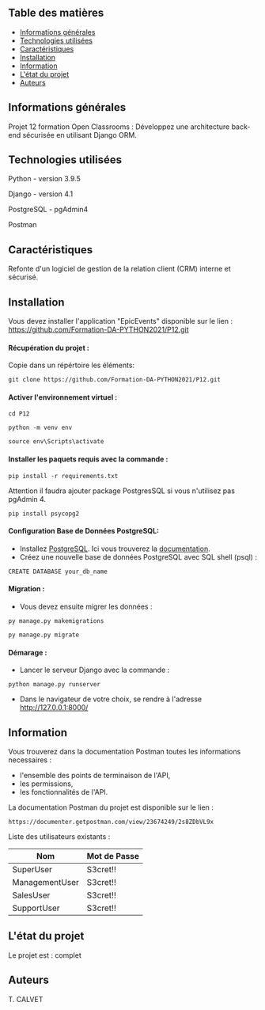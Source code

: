 ## Table des matières
* [Informations générales](#informations-générales)
* [Technologies utilisées](#technologies-utilisées)
* [Caractéristiques](#caractéristiques)
* [Installation](#installation)
* [Information](#information)
* [L'état du projet](#l-'-état-du-projet)
* [Auteurs](#auteurs)


## Informations générales

Projet 12 formation Open Classrooms : Développez une architecture back-end sécurisée en utilisant Django ORM.

## Technologies utilisées

Python - version 3.9.5

Django - version 4.1

PostgreSQL - pgAdmin4

Postman

## Caractéristiques

Refonte d'un logiciel de gestion de la relation client (CRM) interne et sécurisé.

## Installation 

Vous devez installer l'application "EpicEvents" disponible sur le lien : 
https://github.com/Formation-DA-PYTHON2021/P12.git

#### Récupération du projet : 

Copie dans un répértoire les éléments:

``git clone https://github.com/Formation-DA-PYTHON2021/P12.git``

#### Activer l'environnement virtuel : 

``cd P12``

``python -m venv env``

``source env\Scripts\activate``

#### Installer les paquets requis avec la commande : 

``pip install -r requirements.txt``

Attention il faudra ajouter package PostgresSQL si vous n'utilisez pas pgAdmin 4.

``pip install psycopg2``

#### Configuration Base de Données PostgreSQL:
- Installez [PostgreSQL](https://www.postgresql.org/download/). Ici vous trouverez la [documentation](https://www.postgresql.org/docs/).
- Créez une nouvelle base de données PostgreSQL avec SQL shell (psql) : 

``CREATE DATABASE your_db_name ``

#### Migration : 

- Vous devez ensuite migrer les données :

``py manage.py makemigrations``

``py manage.py migrate``

#### Démarage : 

- Lancer le serveur Django avec la commande : 

``python manage.py runserver``

- Dans le navigateur de votre choix, se rendre à l'adresse http://127.0.0.1:8000/


## Information 
Vous trouverez dans la documentation Postman toutes les informations necessaires : 
 - l'ensemble des points de terminaison de l'API, 
 - les permissions,
 - les fonctionnalités de l'API.

 La documentation Postman du projet est disponible sur le lien :

``https://documenter.getpostman.com/view/23674249/2s8ZDbVL9x``

Liste des utilisateurs existants :

| Nom           | Mot de Passe  |
| ------------- | ------------- |
| SuperUser     | S3cret!!      |
| ManagementUser| S3cret!!      |
| SalesUser     | S3cret!!      |
| SupportUser   | S3cret!!      |


## L'état du projet


Le projet est : complet


## Auteurs

T. CALVET
